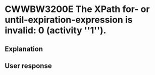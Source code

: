 # CWWBW3200E The XPath for- or until-expiration-expression is invalid: 0 (activity ''1'').

## Explanation

## User response